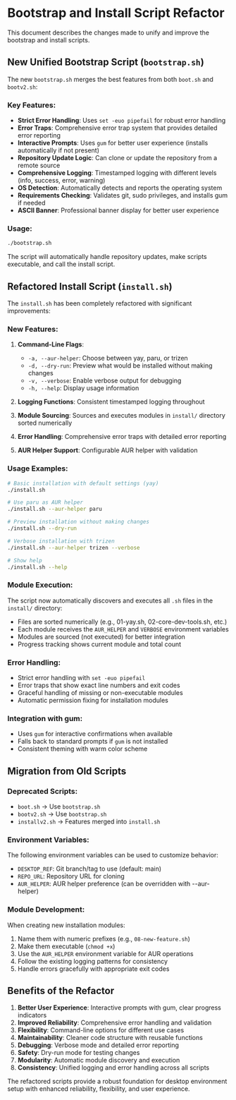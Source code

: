 # Bootstrap and Install Script Refactor

This document describes the changes made to unify and improve the bootstrap and install scripts.

## New Unified Bootstrap Script (`bootstrap.sh`)

The new `bootstrap.sh` merges the best features from both `boot.sh` and `bootv2.sh`:

### Key Features:

- **Strict Error Handling**: Uses `set -euo pipefail` for robust error handling
- **Error Traps**: Comprehensive error trap system that provides detailed error reporting
- **Interactive Prompts**: Uses `gum` for better user experience (installs automatically if not present)
- **Repository Update Logic**: Can clone or update the repository from a remote source
- **Comprehensive Logging**: Timestamped logging with different levels (info, success, error, warning)
- **OS Detection**: Automatically detects and reports the operating system
- **Requirements Checking**: Validates git, sudo privileges, and installs gum if needed
- **ASCII Banner**: Professional banner display for better user experience

### Usage:
```bash
./bootstrap.sh
```

The script will automatically handle repository updates, make scripts executable, and call the install script.

## Refactored Install Script (`install.sh`)

The `install.sh` has been completely refactored with significant improvements:

### New Features:

1. **Command-Line Flags**: 
   - `-a, --aur-helper`: Choose between yay, paru, or trizen
   - `-d, --dry-run`: Preview what would be installed without making changes
   - `-v, --verbose`: Enable verbose output for debugging
   - `-h, --help`: Display usage information

2. **Logging Functions**: Consistent timestamped logging throughout
3. **Module Sourcing**: Sources and executes modules in `install/` directory sorted numerically
4. **Error Handling**: Comprehensive error traps with detailed error reporting
5. **AUR Helper Support**: Configurable AUR helper with validation

### Usage Examples:

```bash
# Basic installation with default settings (yay)
./install.sh

# Use paru as AUR helper
./install.sh --aur-helper paru

# Preview installation without making changes
./install.sh --dry-run

# Verbose installation with trizen
./install.sh --aur-helper trizen --verbose

# Show help
./install.sh --help
```

### Module Execution:

The script now automatically discovers and executes all `.sh` files in the `install/` directory:
- Files are sorted numerically (e.g., 01-yay.sh, 02-core-dev-tools.sh, etc.)
- Each module receives the `AUR_HELPER` and `VERBOSE` environment variables
- Modules are sourced (not executed) for better integration
- Progress tracking shows current module and total count

### Error Handling:

- Strict error handling with `set -euo pipefail`
- Error traps that show exact line numbers and exit codes
- Graceful handling of missing or non-executable modules
- Automatic permission fixing for installation modules

### Integration with gum:

- Uses `gum` for interactive confirmations when available
- Falls back to standard prompts if `gum` is not installed
- Consistent theming with warm color scheme

## Migration from Old Scripts

### Deprecated Scripts:
- `boot.sh` → Use `bootstrap.sh`
- `bootv2.sh` → Use `bootstrap.sh`
- `installv2.sh` → Features merged into `install.sh`

### Environment Variables:

The following environment variables can be used to customize behavior:

- `DESKTOP_REF`: Git branch/tag to use (default: main)
- `REPO_URL`: Repository URL for cloning
- `AUR_HELPER`: AUR helper preference (can be overridden with --aur-helper)

### Module Development:

When creating new installation modules:

1. Name them with numeric prefixes (e.g., `08-new-feature.sh`)
2. Make them executable (`chmod +x`)
3. Use the `AUR_HELPER` environment variable for AUR operations
4. Follow the existing logging patterns for consistency
5. Handle errors gracefully with appropriate exit codes

## Benefits of the Refactor

1. **Better User Experience**: Interactive prompts with gum, clear progress indicators
2. **Improved Reliability**: Comprehensive error handling and validation
3. **Flexibility**: Command-line options for different use cases
4. **Maintainability**: Cleaner code structure with reusable functions
5. **Debugging**: Verbose mode and detailed error reporting
6. **Safety**: Dry-run mode for testing changes
7. **Modularity**: Automatic module discovery and execution
8. **Consistency**: Unified logging and error handling across all scripts

The refactored scripts provide a robust foundation for desktop environment setup with enhanced reliability, flexibility, and user experience.
